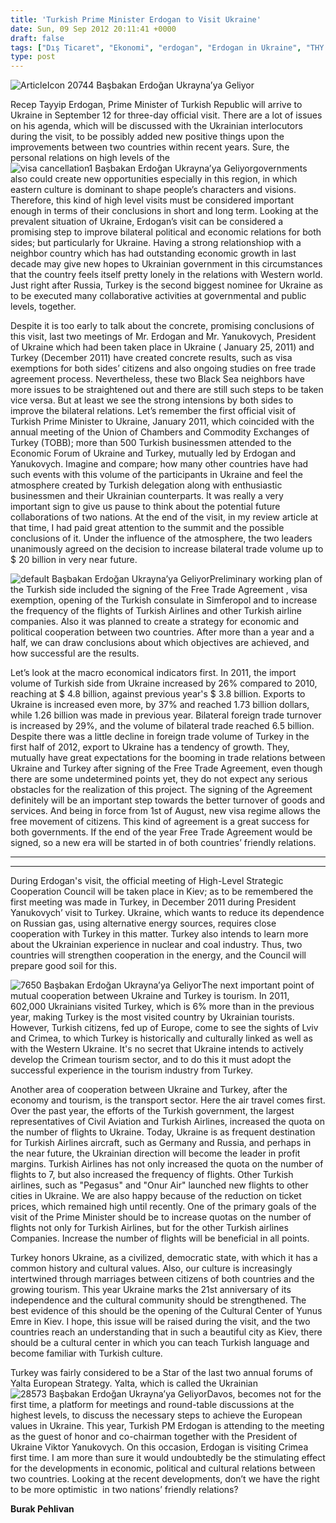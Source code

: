 ```yaml
---
title: 'Turkish Prime Minister Erdogan to Visit Ukraine'
date: Sun, 09 Sep 2012 20:11:41 +0000
draft: false
tags: ["Dış Ticaret", "Ekonomi", "erdogan", "Erdogan in Ukraine", "THY in Ukraine", "turkish ukrainian relationship", "Ukrayna", "Ukrayna Dış İlişkileri", "Uluslarası İlişkiler", "visit erdogan to Ukraine", "Yaglta European Strategy", "YES"]
type: post
---
```


![ArticleIcon 20744 Başbakan Erdoğan Ukrayna’ya Geliyor](https://lh3.googleusercontent.com/-gpvYRP_EvAU/UEUd0UjxWUI/AAAAAAAAAxE/_rdt5eC7BvM/s300/ArticleIcon_20744.jpg)


Recep Tayyip Erdogan, Prime Minister of Turkish Republic will arrive to Ukraine in September 12 for three-day official visit. There are a lot of issues on his agenda, which will be discussed with the Ukrainian interlocutors during the visit, to be possibly added new positive things upon the improvements between two countries within recent years. Sure, the personal relations on high levels of the ![visa cancellation1 Başbakan Erdoğan Ukrayna’ya Geliyor](https://lh5.googleusercontent.com/--mpfcXVwJok/UEUd1FjKNDI/AAAAAAAAAxc/wq289Wub7f4/s344/visa-cancellation1.png "Başbakan Erdoğan Ukrayna’ya Geliyor")governments also could create new opportunities especially in this region, in which eastern culture is dominant to shape people’s characters and visions. Therefore, this kind of high level visits must be considered important enough in terms of their conclusions in short and long term. Looking at the prevalent situation of Ukraine, Erdogan’s visit can be considered a promising step to improve bilateral political and economic relations for both sides; but particularly for Ukraine. Having a strong relationshiop with a neighbor country which has had outstanding economic growth in last decade may give new hopes to Ukrainian government in this circumstances that the country feels itself pretty lonely in the relations with Western world. Just right after Russia, Turkey is the second biggest nominee for Ukraine as to be executed many collaborative activities at governmental and public levels, together.


Despite it is too early to talk about the concrete, promising conclusions of this visit, last two meetings of Mr. Erdogan and Mr. Yanukovych, President of Ukraine which had been taken place in Ukraine ( January 25, 2011) and Turkey (December 2011) have created concrete results, such as visa exemptions for both sides’ citizens and also ongoing studies on free trade agreement process. Nevertheless, these two Black Sea neighbors have more issues to be straightened out and there are still such steps to be taken vice versa. But at least we see the strong intensions by both sides to improve the bilateral relations. Let’s remember the first official visit of Turkish Prime Minister to Ukraine, January 2011, which coincided with the annual meeting of the Union of Chambers and Commodity Exchanges of Turkey (TOBB); more than 500 Turkish businessmen attended to the Economic Forum of Ukraine and Turkey, mutually led by Erdogan and Yanukovych. Imagine and compare; how many other countries have had such events with this volume of the participants in Ukraine and feel the atmosphere created by Turkish delegation along with enthusiastic businessmen and their Ukrainian counterparts. It was really a very important sign to give us pause to think about the potential future collaborations of two nations. At the end of the visit, in my review article at that time, I had paid great attention to the summit and the possible conclusions of it. Under the influence of the atmosphere, the two leaders unanimously agreed on the decision to increase bilateral trade volume up to $ 20 billion in very near future.


![default Başbakan Erdoğan Ukrayna’ya Geliyor](https://lh4.googleusercontent.com/-binTvpsE-OI/UEUd03lSSUI/AAAAAAAAAxQ/5k05LlRl7MA/s450/default.jpg "Başbakan Erdoğan Ukrayna’ya Geliyor")Preliminary working plan of the Turkish side included the signing of the Free Trade Agreement , visa exemption, opening of the Turkish consulate in Simferopol and to increase the frequency of the flights of Turkish Airlines and other Turkish airline companies. Also it was planned to create a strategy for economic and political cooperation between two countries. After more than a year and a half, we can draw conclusions about which objectives are achieved, and how successful are the results.




Let’s look at the macro economical indicators first. In 2011, the import volume of Turkish side from Ukraine increased by 26% compared to 2010, reaching at $ 4.8 billion, against previous year's $ 3.8 billion. Exports to Ukraine is increased even more, by 37% and reached 1.73 billion dollars, while 1.26 billion was made in previous year. Bilateral foreign trade turnover is increased by 29%, and the volume of bilateral trade reached 6.5 billion. Despite there was a little decline in foreign trade volume of Turkey in the first half of 2012, export to Ukraine has a tendency of growth. They, mutually have great expectations for the booming in trade relations between Ukraine and Turkey after signing of the Free Trade Agreement, even though there are some undetermined points yet, they do not expect any serious obstacles for the realization of this project. The signing of the Agreement definitely will be an important step towards the better turnover of goods and services. And being in force from 1st of August, new visa regime allows the free movement of citizens. This kind of agreement is a great success for both governments. If the end of the year Free Trade Agreement would be signed, so a new era will be started in of both countries’ friendly relations.


****
**** 


During Erdogan's visit, the official meeting of High-Level Strategic Cooperation Council will be taken place in Kiev; as to be remembered the first meeting was made in Turkey, in December 2011 during President Yanukovych’ visit to Turkey. Ukraine, which wants to reduce its dependence on Russian gas, using alternative energy sources, requires close cooperation with Turkey in this matter. Turkey also intends to learn more about the Ukrainian experience in nuclear and coal industry. Thus, two countries will strengthen cooperation in the energy, and the Council will prepare good soil for this.




![7650 Başbakan Erdoğan Ukrayna’ya Geliyor](https://lh4.googleusercontent.com/-nOypAlLg3CU/UEUdzcOJFYI/AAAAAAAAAw4/TCE8Dsf2oTE/s628/7650.jpg "Başbakan Erdoğan Ukrayna’ya Geliyor")The next important point of mutual cooperation between Ukraine and Turkey is tourism. In 2011, 602,000 Ukrainians visited Turkey, which is 6% more than in the previous year, making Turkey is the most visited country by Ukrainian tourists. However, Turkish citizens, fed up of Europe, come to see the sights of Lviv and Crimea, to which Turkey is historically and culturally linked as well as with the Western Ukraine. It's no secret that Ukraine intends to actively develop the Crimean tourism sector, and to do this it must adopt the successful experience in the tourism industry from Turkey.




Another area of ​​cooperation between Ukraine and Turkey, after the economy and tourism, is the transport sector. Here the air travel comes first. Over the past year, the efforts of the Turkish government, the largest representatives of Civil Aviation and Turkish Airlines, increased the quota on the number of flights to Ukraine. Today, Ukraine is as frequent destination for Turkish Airlines aircraft, such as Germany and Russia, and perhaps in the near future, the Ukrainian direction will become the leader in profit margins. Turkish Airlines has not only increased the quota on the number of flights to 7, but also increased the frequency of flights. Other Turkish airlines, such as "Pegasus" and "Onur Air" launched new flights to other cities in Ukraine. We are also happy because of the reduction on ticket prices, which remained high until recently. One of the primary goals of the visit of the Prime Minister should be to increase quotas on the number of flights not only for Turkish Airlines, but for the other Turkish airlines Companies. Increase the number of flights will be beneficial in all points.




Turkey honors Ukraine, as a civilized, democratic state, with which it has a common history and cultural values. Also, our culture is increasingly intertwined through marriages between citizens of both countries and the growing tourism. This year Ukraine marks the
21st anniversary of its independence and the cultural community should be strengthened. The best evidence of this should be the opening of the Cultural Center of Yunus Emre in Kiev. I hope, this issue will be raised during the visit, and the two countries reach an understanding that in such a beautiful city as Kiev, there should be a cultural center in which you can teach Turkish language and become familiar with Turkish culture.




Turkey was fairly considered to be a Star of the last two annual forums of Yalta European Strategy. Yalta, which is called the Ukrainian
![28573 Başbakan Erdoğan Ukrayna’ya Geliyor](https://lh6.googleusercontent.com/-2qJdrWd2R_M/UEUdzfkcEuI/AAAAAAAAAw0/Zl6K3bO33ik/s300/28573.jpg)Davos, becomes not for the first time, a platform for meetings and round-table discussions at the highest levels, to discuss the necessary steps to achieve the European values ​​in Ukraine. This year, Turkish PM Erdogan is attending to the meeting as the guest of honor and co-chairman together with the President of Ukraine Viktor Yanukovych. On this occasion, Erdogan is visiting Crimea first time. I am more than sure it would undoubtedly be the stimulating effect for the developments in economic, political and cultural relations between two countries. Looking at the recent developments, don’t we have the right to be more optimistic  in two nations’ friendly relations?


**Burak Pehlivan**